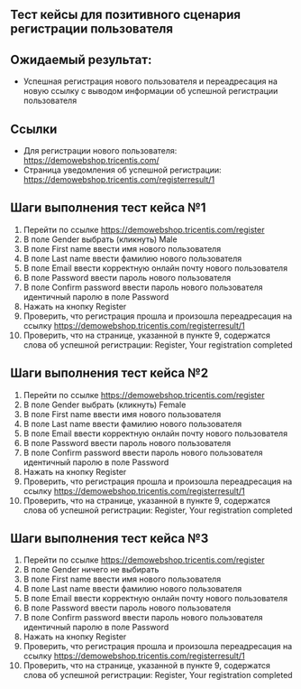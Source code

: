 ## Тест кейсы для позитивного сценария регистрации пользователя

## Ожидаемый результат:

- Успешная регистрация нового пользователя и переадресация на новую ссылку
  с выводом информации об успешной регистрации пользователя

## Ссылки

- Для регистрации нового пользователя: https://demowebshop.tricentis.com/
- Страница уведомления об успешной регистрации: https://demowebshop.tricentis.com/registerresult/1

## Шаги выполнения тест кейса №1

1) Перейти по ссылке https://demowebshop.tricentis.com/register
2) В поле Gender выбрать (кликнуть) Male
3) В поле First name ввести имя нового пользователя
4) В поле Last name ввести фамилию нового пользователя
5) В поле Email ввести корректную онлайн почту нового пользователя
6) В поле Password ввести пароль нового пользователя
7) В поле Confirm password ввести пароль нового пользователя идентичный паролю в поле Password
8) Нажать на кнопку Register
9) Проверить, что регистрация прошла и произошла переадресация на ссылку
   https://demowebshop.tricentis.com/registerresult/1
10) Проверить, что на странице, указанной в пункте 9,
    содержатся слова об успешной регистрации: Register,
    Your registration completed

## Шаги выполнения тест кейса №2

1) Перейти по ссылке https://demowebshop.tricentis.com/register
2) В поле Gender выбрать (кликнуть) Female
3) В поле First name ввести имя нового пользователя
4) В поле Last name ввести фамилию нового пользователя
5) В поле Email ввести корректную онлайн почту нового пользователя
6) В поле Password ввести пароль нового пользователя
7) В поле Confirm password ввести пароль нового пользователя идентичный паролю в поле Password
8) Нажать на кнопку Register
9) Проверить, что регистрация прошла и произошла переадресация на ссылку
   https://demowebshop.tricentis.com/registerresult/1
10) Проверить, что на странице, указанной в пункте 9,
    содержатся слова об успешной регистрации: Register,
    Your registration completed

## Шаги выполнения тест кейса №3

1) Перейти по ссылке https://demowebshop.tricentis.com/register
2) В поле Gender ничего не выбирать
3) В поле First name ввести имя нового пользователя
4) В поле Last name ввести фамилию нового пользователя
5) В поле Email ввести корректную онлайн почту нового пользователя
6) В поле Password ввести пароль нового пользователя
7) В поле Confirm password ввести пароль нового пользователя идентичный паролю в поле Password
8) Нажать на кнопку Register
9) Проверить, что регистрация прошла и произошла переадресация на ссылку
   https://demowebshop.tricentis.com/registerresult/1
10) Проверить, что на странице, указанной в пункте 9,
    содержатся слова об успешной регистрации: Register,
    Your registration completed